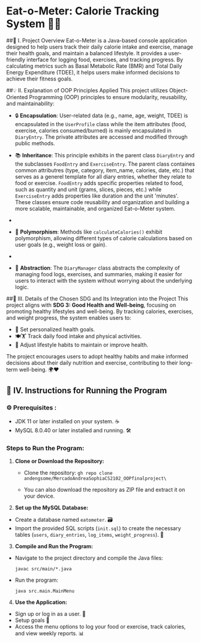 # Eat-o-Meter: Calorie Tracking System 🍏🥗

##📝 I. Project Overview 
Eat-o-Meter is a Java-based console application designed to help users track their daily calorie intake and exercise, manage their health goals, and maintain a balanced lifestyle. It provides a user-friendly interface for logging food, exercises, and tracking progress. By calculating metrics such as Basal Metabolic Rate (BMR) and Total Daily Energy Expenditure (TDEE), it helps users make informed decisions to achieve their fitness goals.

##💡 II. Explanation of OOP Principles Applied 
This project utilizes Object-Oriented Programming (OOP) principles to ensure modularity, reusability, and maintainability:
- 🔒 **Encapsulation**: User-related data (e.g., name, age, weight, TDEE) is encapsulated in the `UserProfile` class while the item attributes (food, exercise, calories consumed/burned) is mainly encapsulated in `DiaryEntry`. The private attributes are accessed and modified through public methods.
   
- 📚 **Inheritance**: This principle exhibits in the parent class `DiaryEntry` and the subclasses `FoodEntry` and `ExerciseEntry`. The parent class containes common attributres (type, category, item_name, calories, date, etc.) that serves as a generel template for all diary entries, whether they relate to food or exercise. `FoodEntry` adds specific properties related to food, such as quantity and unit (grams, slices, pieces, etc.) while `ExerciseEntry` adds properties like duration and the unit 'minutes'. These classes ensure code reusability and organization and building a more scalable, maintainable, and organized Eat-o-Meter system.
- 
- 🔄 **Polymorphism**: Methods like `calculateCalories()` exhibit polymorphism, allowing different types of calorie calculations based on user goals (e.g., weight loss or gain).
- 
- 🧩 **Abstraction**: The `DiaryManager` class abstracts the complexity of managing food logs, exercises, and summaries, making it easier for users to interact with the system without worrying about the underlying logic. 

##🌱 III. Details of the Chosen SDG and Its Integration into the Project 
This project aligns with **SDG 3: Good Health and Well-being**, focusing on promoting healthy lifestyles and well-being. By tracking calories, exercises, and weight progress, the system enables users to:
- 🎯 Set personalized health goals. 
- 🍽️🏋️ Track daily food intake and physical activities. 
- 💪 Adjust lifestyle habits to maintain or improve health. 

The project encourages users to adopt healthy habits and make informed decisions about their daily nutrition and exercise, contributing to their long-term well-being. 🌍❤️

## 🚀 IV. Instructions for Running the Program 

### ⚙️ Prerequisites :
- JDK 11 or later installed on your system. ☕
- MySQL 8.0.40 or later installed and running. 🛠️

### Steps to Run the Program:
1. **Clone or Download the Repository:**
   - Clone the repository:
     ```gh repo clone andengsome/MercadoAndreaSophiaCS2102_OOPfinalproject\```

   - You can also download the repository as ZIP file and extract it on your device.

2. **Set up the MySQL Database:**
- Create a database named `eatometer`. 🗃️
- Import the provided SQL scripts (`init.sql`) to create the necessary tables (`users`, `diary_entries`, `log_items`, `weight_progress`). 📑

3. **Compile and Run the Program:**
- Navigate to the project directory and compile the Java files:
  ```
  javac src/main/*.java
  ```
- Run the program:
  ```
  java src.main.MainMenu
  ```

4. **Use the Application:**
- Sign up or log in as a user. 🔑
- Setup goals 🎯
- Access the menu options to log your food or exercise, track calories, and view weekly reports. 📊
